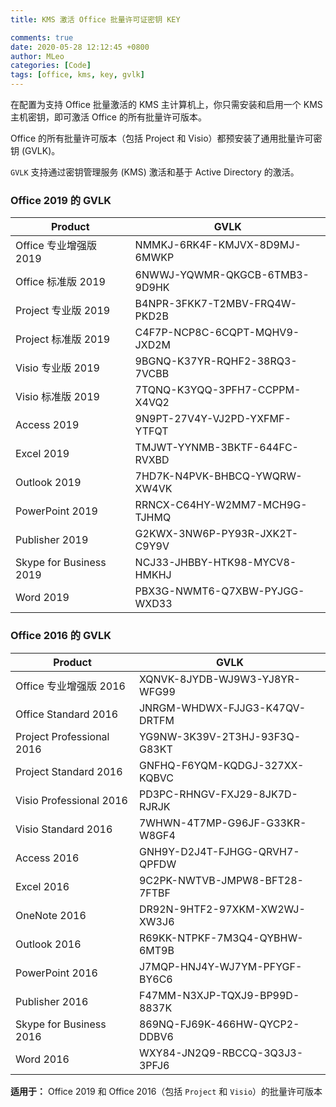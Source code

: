 ```yaml
---
title: KMS 激活 Office 批量许可证密钥 KEY

comments: true
date: 2020-05-28 12:12:45 +0800
author: MLeo
categories: [Code] 
tags: [office, kms, key, gvlk]
---
```


在配置为支持 Office 批量激活的 KMS 主计算机上，你只需安装和启用一个 KMS 主机密钥，即可激活 Office 的所有批量许可版本。  

Office 的所有批量许可版本（包括 Project 和 Visio）都预安装了通用批量许可密钥 (GVLK)。  

`GVLK` 支持通过密钥管理服务 (KMS) 激活和基于 Active Directory 的激活。  

### Office 2019 的 GVLK  

|Product| GVLK|
|--|--|
|Office 专业增强版 2019|NMMKJ-6RK4F-KMJVX-8D9MJ-6MWKP|
|Office 标准版 2019|6NWWJ-YQWMR-QKGCB-6TMB3-9D9HK|
|Project 专业版 2019|B4NPR-3FKK7-T2MBV-FRQ4W-PKD2B|
|Project 标准版 2019|C4F7P-NCP8C-6CQPT-MQHV9-JXD2M|
|Visio 专业版 2019|9BGNQ-K37YR-RQHF2-38RQ3-7VCBB|
|Visio 标准版 2019|7TQNQ-K3YQQ-3PFH7-CCPPM-X4VQ2|
|Access 2019|9N9PT-27V4Y-VJ2PD-YXFMF-YTFQT|
|Excel 2019|TMJWT-YYNMB-3BKTF-644FC-RVXBD|
|Outlook 2019|7HD7K-N4PVK-BHBCQ-YWQRW-XW4VK|
|PowerPoint 2019|RRNCX-C64HY-W2MM7-MCH9G-TJHMQ|
|Publisher 2019|G2KWX-3NW6P-PY93R-JXK2T-C9Y9V|
|Skype for Business 2019|NCJ33-JHBBY-HTK98-MYCV8-HMKHJ|
|Word 2019|PBX3G-NWMT6-Q7XBW-PYJGG-WXD33|

### Office 2016 的 GVLK

|Product| GVLK|
|--|--|
|Office 专业增强版 2016|XQNVK-8JYDB-WJ9W3-YJ8YR-WFG99|
|Office Standard 2016|JNRGM-WHDWX-FJJG3-K47QV-DRTFM|
|Project Professional 2016|YG9NW-3K39V-2T3HJ-93F3Q-G83KT|
|Project Standard 2016|GNFHQ-F6YQM-KQDGJ-327XX-KQBVC|
|Visio Professional 2016|PD3PC-RHNGV-FXJ29-8JK7D-RJRJK|
|Visio Standard 2016|7WHWN-4T7MP-G96JF-G33KR-W8GF4|
|Access 2016|GNH9Y-D2J4T-FJHGG-QRVH7-QPFDW|
|Excel 2016|9C2PK-NWTVB-JMPW8-BFT28-7FTBF|
|OneNote 2016|DR92N-9HTF2-97XKM-XW2WJ-XW3J6|
|Outlook 2016|R69KK-NTPKF-7M3Q4-QYBHW-6MT9B|
|PowerPoint 2016|J7MQP-HNJ4Y-WJ7YM-PFYGF-BY6C6|
|Publisher 2016|F47MM-N3XJP-TQXJ9-BP99D-8837K|
|Skype for Business 2016|869NQ-FJ69K-466HW-QYCP2-DDBV6|
|Word 2016|WXY84-JN2Q9-RBCCQ-3Q3J3-3PFJ6|

**适用于：** Office 2019 和 Office 2016（包括 `Project` 和 `Visio`）的批量许可版本
